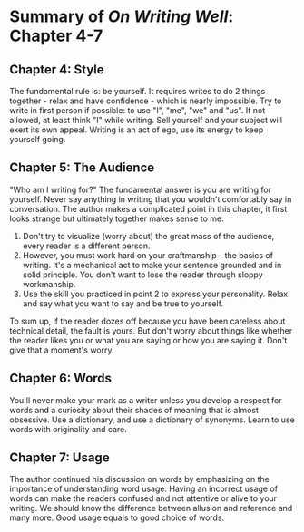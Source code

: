 # Summary of *On Writing Well*: Chapter 4-7

## Chapter 4: Style
The fundamental rule is: be yourself. It requires writes to do 2 things together - relax and have confidence - which is nearly impossible. Try to write in first person if possible: to use "I", "me", "we" and "us". If not allowed, at least think "I" while writing. Sell yourself and your subject will exert its own appeal. Writing is an act of ego, use its energy to keep yourself going.

## Chapter 5: The Audience
"Who am I writing for?" The fundamental answer is you are writing for yourself. Never say anything in writing that you wouldn't comfortably say in conversation.
The author makes a complicated point in this chapter, it first looks strange but ultimately together makes sense to me:
1. Don't try to visualize (worry about) the great mass of the audience, every reader is a different person. 
2. However, you must work hard on your craftmanship - the basics of writing. It's a mechanical act to make your sentence grounded and in solid principle. You don't want to lose the reader through sloppy workmanship. 
3. Use the skill you practiced in point 2 to express your personality. Relax and say what you want to say and be true to yourself.  

To sum up, if the reader dozes off because you have been careless about technical detail, the fault is yours. But don't worry about things like whether the reader likes you or what you are saying or how you are saying it. Don't give that a moment's worry. 

## Chapter 6: Words
You'll never make your mark as a writer unless you develop a respect for words and a curiosity about their shades of meaning that is almost obsessive. Use a dictionary, and use a dictionary of synonyms. Learn to use words with originality and care. 

## Chapter 7: Usage
The author continued his discussion on words by emphasizing on the importance of understanding word usage. Having an incorrect usage of words can make the readers confused and not attentive or alive to your writing. We should know the difference between allusion and reference and many more. Good usage equals to good choice of words. 
